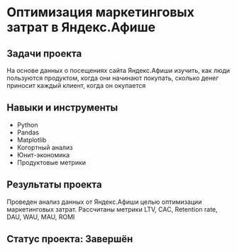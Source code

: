 # Оптимизация маркетинговых затрат в Яндекс.Афише

## Задачи проекта

На основе данных о посещениях сайта Яндекс.Афиши изучить, как люди пользуются продуктом, когда они начинают покупать, сколько денег приносит каждый клиент, когда он окупается

## Навыки и инструменты

- Python
- Pandas
- Matplotlib
- Когортный анализ
- Юнит-экономика
- Продуктовые метрики

## Результаты проекта

Проведен анализ данных от Яндекс.Афиши целью оптимизации маркетинговых затрат.
Рассчитаны метрики LTV, CAC, Retention rate, DAU, WAU, MAU, ROMI

## Статус проекта: Завершён
